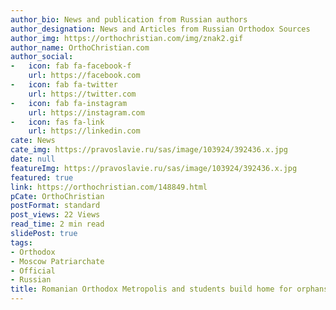 ```yaml
---
author_bio: News and publication from Russian authors
author_designation: News and Articles from Russian Orthodox Sources
author_img: https://orthochristian.com/img/znak2.gif
author_name: OrthoChristian.com
author_social:
-   icon: fab fa-facebook-f
    url: https://facebook.com
-   icon: fab fa-twitter
    url: https://twitter.com
-   icon: fab fa-instagram
    url: https://instagram.com
-   icon: fas fa-link
    url: https://linkedin.com
cate: News
cate_img: https://pravoslavie.ru/sas/image/103924/392436.x.jpg
date: null
featureImg: https://pravoslavie.ru/sas/image/103924/392436.x.jpg
featured: true
link: https://orthochristian.com/148849.html
pCate: OrthoChristian
postFormat: standard
post_views: 22 Views
read_time: 2 min read
slidePost: true
tags:
- Orthodox
- Moscow Patriarchate
- Official
- Russian
title: Romanian Orthodox Metropolis and students build home for orphans
---
```


